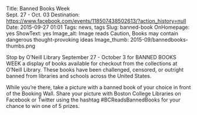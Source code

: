 Title: Banned Books Week <br> Sept. 27 - Oct. 03
Destination: https://www.facebook.com/events/118507438502613/?action_history=null
Date: 2015-09-27 01:01 
Tags: news, tags 
Slug: banned-book 
OnHomepage: yes
ShowText: yes
Image_alt: Image reads Caution, Books may contain dangerous thought-provoking ideas
Image_thumb: 2015-09/bannedbooks-thumbs.png

Stop by O’Neill Library September 27 - October 3 for BANNED BOOKS WEEK a display of books available for checkout from the collections at O’Neill Library. These books have been challenged, censored, or outright banned from libraries and schools across the United States. 

While you’re there, take a picture with a banned book of your choice in front of the Booking Wall. Share your picture with Boston College Libraries on Facebook or Twitter using the hashtag #BCReadsBannedBooks for your chance to win one of 5 prizes.
